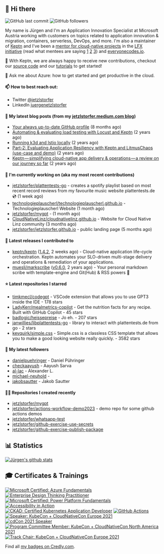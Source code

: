 ## 👋 Hi there 



![GitHub last commit](https://img.shields.io/github/last-commit/jetzlstorfer/jetzlstorfer?label=updated)
![GitHub followers](https://img.shields.io/github/followers/jetzlstorfer?label=GitHub%20followers)

My name is Jürgen and I'm an Application Innovation Specialist at Microsoft Austria working with customers on topics related to application innovation & migration, containers, serverless, DevOps, and more. I'm also a maintainer of [Keptn](https://keptn.sh) and I've been a [mentor for cloud-native projects](https://medium.com/keptn/keptn-simplifying-cloud-native-app-delivery-operations-a-review-on-our-journey-so-far-5d0f56619662) in the [LFX initiative](https://lfx.linuxfoundation.org/tools/mentorship/) (read what mentees are saying [1](https://www.ankitjain28.me/communitybridge-mentee-with-keptn/) [2](https://www.cncf.io/blog/2021/07/13/spring-term-lfx-program-largest-graduating-class-with-28-successful-cncf-interns/) [3](https://rajdas98.medium.com/my-experience-with-linux-foundation-mentorship-program-80b3614c55f5?source=post_internal_links---------3----------------------------)) and [everyonecodes.io](https://everyonecodes.io/).

👯 With Keptn, we are always happy to receive new contributions, checkout our [source code](https://github.com/keptn/keptn) and our [tutorials](https://tutorials.keptn.sh) to get started!

💬 Ask me about Azure: how to get started and get productive in the cloud.

#### 📫 How to best reach out: 
- Twitter [@jetzlstorfer](https://twitter.com/jetzlstorfer)
- LinkedIn [juergenetzlstorfer](https://www.linkedin.com/in/juergenetzlstorfer/)



#### 📖 My latest blog posts (from my [jetzlstorfer.medium.com blog](https://jetzlstorfer.medium.com))
- [Your always up-to-date GitHub profile](https://jetzlstorfer.medium.com/your-always-up-to-date-github-profile-398b3c9d8de5?source=rss-14f716fb26f2------2) (8 months ago)
- [Automating &amp; evaluating load testing with Locust and Keptn](https://medium.com/keptn/automating-evaluating-load-testing-with-locust-and-keptn-6cf5c8f76bed?source=rss-14f716fb26f2------2) (2 years ago)
- [Running k3d and Istio locally](https://jetzlstorfer.medium.com/running-k3d-and-istio-locally-32adc5c41a63?source=rss-14f716fb26f2------2) (2 years ago)
- [Part-2: Evaluating Application Resiliency with Keptn and LitmusChaos (use-case and demo)](https://medium.com/keptn/part-2-evaluating-application-resiliency-with-keptn-and-litmuschaos-use-case-and-demo-f43b264a2294?source=rss-14f716fb26f2------2) (2 years ago)
- [Keptn — simplifying cloud-native app delivery &amp; operations — a review on our journey so far](https://medium.com/keptn/keptn-simplifying-cloud-native-app-delivery-operations-a-review-on-our-journey-so-far-5d0f56619662?source=rss-14f716fb26f2------2) (2 years ago)

#### 👷 I'm currently working on (aka my most recent contributions)

- [jetzlstorfer/plattentests-go](https://github.com/jetzlstorfer/plattentests-go) - creates a spotify playlist based on most recent record reviews from my favourite music website plattentests.de 💿 (1 week ago)
- [technologieplauscherl/technologieplauscherl.github.io](https://github.com/technologieplauscherl/technologieplauscherl.github.io) - Technologieplauscherl Website (1 month ago)
- [jetzlstorfer/mygpt](https://github.com/jetzlstorfer/mygpt) -  (1 month ago)
- [CloudNativeLinz/cloudnativelinz.github.io](https://github.com/CloudNativeLinz/cloudnativelinz.github.io) - Website for Cloud Native Linz community (3 months ago)
- [jetzlstorfer/jetzlstorfer.github.io](https://github.com/jetzlstorfer/jetzlstorfer.github.io) - public landing page (5 months ago)

#### 🚀 Latest releases I contributed to

- [keptn/keptn](https://github.com/keptn/keptn) ([1.4.2](https://github.com/keptn/keptn/releases/tag/1.4.2), 2 weeks ago) - Cloud-native application life-cycle orchestration. Keptn automates your SLO-driven multi-stage delivery and operations &amp; remediation of your applications.
- [muesli/markscribe](https://github.com/muesli/markscribe) ([v0.6.0](https://github.com/muesli/markscribe/releases/tag/v0.6.0), 2 years ago) - Your personal markdown scribe with template-engine and Git(Hub) &amp; RSS powers 📜

#### ⭐ Latest repositories I starred

- [timkmecl/codegpt](https://github.com/timkmecl/codegpt) - VSCode extension that allows you to use GPT3 inside the IDE - 178 stars
- [LadyKerr/mealmetrics-copilot](https://github.com/LadyKerr/mealmetrics-copilot) - Get the nutrition facts for any recipe. Built with GitHub Copilot - 45 stars
- [badlogic/heissepreise](https://github.com/badlogic/heissepreise) - Jo eh. - 207 stars
- [janwillies/libplattentests-go](https://github.com/janwillies/libplattentests-go) - library to interact with plattentests.de from go - 2 stars
- [kevquirk/simple.css](https://github.com/kevquirk/simple.css) - Simple.css is a classless CSS template that allows you to make a good looking website really quickly. - 3582 stars

#### 👥 My latest followers

- [danielpuehringer](https://github.com/danielpuehringer) - Daniel Pühringer
- [checkaayush](https://github.com/checkaayush) - Aayush Sarva
- [al-lac](https://github.com/al-lac) - Alexander L.
- [michael-neuhold](https://github.com/michael-neuhold) - 
- [jakobsautter](https://github.com/jakobsautter) - Jakob Sautter

#### 👨‍💻 Repositories I created recently

- [jetzlstorfer/mygpt](https://github.com/jetzlstorfer/mygpt)
- [jetzlstorfer/actions-workflow-demo2023](https://github.com/jetzlstorfer/actions-workflow-demo2023) - demo repo for some github actions demos
- [jetzlstorfer/whatsapp-test](https://github.com/jetzlstorfer/whatsapp-test)
- [jetzlstorfer/github-exercise-use-secrets](https://github.com/jetzlstorfer/github-exercise-use-secrets)
- [jetzlstorfer/github-exercise-publish-package](https://github.com/jetzlstorfer/github-exercise-publish-package)


## 📊 Statistics

[![Jürgen's github stats](https://github-readme-stats.vercel.app/api?username=jetzlstorfer&show_icons=true&count_private=true)](https://github.com/jetzlstorfer)

## 🎓 Certificates & Trainings

<!--START_SECTION:badges-->

[![Microsoft Certified: Azure Fundamentals](https://images.credly.com/size/110x110/images/be8fcaeb-c769-4858-b567-ffaaa73ce8cf/image.png)](http://www.credly.com/badges/212394bc-88cf-486b-8173-5352bdcd2279 "Microsoft Certified: Azure Fundamentals")
[![Enterprise Design Thinking Practitioner](https://images.credly.com/size/110x110/images/bc08972c-3c7d-4b99-82a0-c94bcca36674/Badges_v8-07_Practitioner.png)](http://www.credly.com/badges/a52c48a8-eb65-44a5-8f9b-bebd1b08a166 "Enterprise Design Thinking Practitioner")
[![Microsoft Certified: Power Platform Fundamentals](https://images.credly.com/size/110x110/images/2a6251f2-737b-4bf6-9190-d77570cc76fc/CERT-Fundamentals-Power-Platform.png)](http://www.credly.com/badges/241f540d-c955-42fa-9d89-a5b9f9739fa8 "Microsoft Certified: Power Platform Fundamentals")
[![Accessibility in Action](https://images.credly.com/size/110x110/images/d807abc0-9201-41a8-ad25-90ed4a69ee51/Acc_Badge_v4.png)](http://www.credly.com/badges/df2ce689-77e0-450e-969c-f1ebade82421 "Accessibility in Action")
[![CKAD: Certified Kubernetes Application Developer](https://images.credly.com/size/110x110/images/f88d800c-5261-45c6-9515-0458e31c3e16/ckad_from_cncfsite.png)](http://www.credly.com/badges/1fff09bf-351d-40d0-bacd-ea286279e39e "CKAD: Certified Kubernetes Application Developer")
[![GitHub Actions](https://images.credly.com/size/110x110/images/89efc3e7-842b-4790-b09b-9ea5efc71ec3/image.png)](http://www.credly.com/badges/856b1589-6195-4600-931e-d29f2370d7ef "GitHub Actions")
[![Speaker: KubeCon + CloudNativeCon Europe 2021](https://images.credly.com/size/110x110/images/e4b49587-41a5-495d-8af8-b708c0936723/Speaker_Badge_3-17.png)](http://www.credly.com/badges/75ebd4ad-071e-4c51-8a4a-28b87e849d78 "Speaker: KubeCon + CloudNativeCon Europe 2021")
[![cdCon 2021 Speaker](https://images.credly.com/size/110x110/images/b972d3cf-1432-4e12-9228-38a8047eacdb/cdccon-badges-02.png)](http://www.credly.com/badges/174ac14c-83ab-4332-a53d-35f04eb0b24b "cdCon 2021 Speaker")
[![Program Committee Member: KubeCon + CloudNativeCon North America 2021](https://images.credly.com/size/110x110/images/db1a0fb5-712a-419e-b80e-52c97bb6c462/KubeCon_NA_2021_speaker-badges_program-committee-member-2.png)](http://www.credly.com/badges/c2a2e21a-dc13-450b-9e02-246dbce96133 "Program Committee Member: KubeCon + CloudNativeCon North America 2021")
[![Track Chair: KubeCon + CloudNativeCon Europe 2021](https://images.credly.com/size/110x110/images/bada9959-a6c6-4a63-bdf8-fed2bc980423/Track_Chair_3-17.png)](http://www.credly.com/badges/f79ae7b6-aba6-4a94-ab2e-d95d9e901896 "Track Chair: KubeCon + CloudNativeCon Europe 2021")
<!--END_SECTION:badges-->

Find all [my badges on Credly.com](https://www.credly.com/users/jetzlstorfer/badges).

